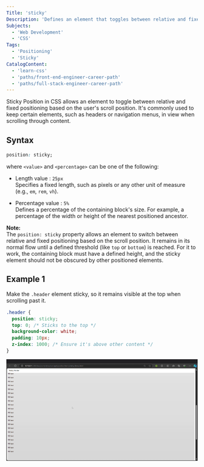 ```yaml
---
Title: 'sticky'
Description: 'Defines an element that toggles between relative and fixed position, depending on the scroll.'
Subjects:
  - 'Web Development'
  - 'CSS'
Tags:
  - 'Positioning'
  - 'Sticky'
CatalogContent:
  - 'learn-css'
  - 'paths/front-end-engineer-career-path'
  - 'paths/full-stack-engineer-career-path'
---
```


Sticky Position in CSS allows an element to toggle between relative and fixed positioning based on the user's scroll position. It's commonly used to keep certain elements, such as headers or navigation menus, in view when scrolling through content.

## Syntax

```css
position: sticky;
```
where `<value>` and `<percentage>` can be one of the following:
- Length value : `25px`  
    Specifies a fixed length, such as pixels or any other unit of measure (e.g., `em`, `rem`, `vh`).
    
- Percentage value : `5%`  
    Defines a percentage of the containing block's size. For example, a percentage of the width or height of the nearest positioned ancestor.
    
**Note:**  
The `position: sticky` property allows an element to switch between relative and fixed positioning based on the scroll position. It remains in its normal flow until a defined threshold (like `top` or `bottom`) is reached. For it to work, the containing block must have a defined height, and the sticky element should not be obscured by other positioned elements.

## Example 1

Make the `.header` element sticky, so it remains visible at the top when scrolling past it.

```css
.header {
  position: sticky;
  top: 0; /* Sticks to the top */
  background-color: white;
  padding: 10px;
  z-index: 1000; /* Ensure it's above other content */
}
```

![This behavior is clearly shown in the GIF.](https://raw.githubusercontent.com/Codecademy/docs/main/media/StickyHeaderExample.gif)
